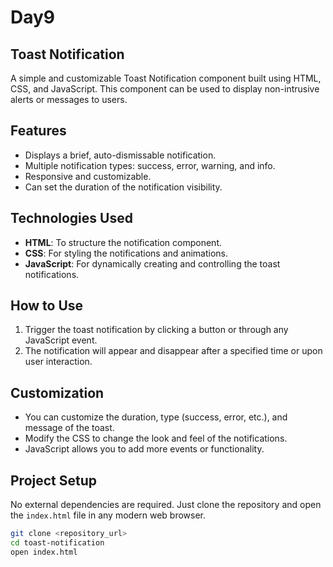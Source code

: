 # Day9
## Toast Notification

A simple and customizable Toast Notification component built using HTML, CSS, and JavaScript. This component can be used to display non-intrusive alerts or messages to users.

## Features

- Displays a brief, auto-dismissable notification.
- Multiple notification types: success, error, warning, and info.
- Responsive and customizable.
- Can set the duration of the notification visibility.

## Technologies Used

- **HTML**: To structure the notification component.
- **CSS**: For styling the notifications and animations.
- **JavaScript**: For dynamically creating and controlling the toast notifications.

## How to Use

1. Trigger the toast notification by clicking a button or through any JavaScript event.
2. The notification will appear and disappear after a specified time or upon user interaction.

## Customization

- You can customize the duration, type (success, error, etc.), and message of the toast.
- Modify the CSS to change the look and feel of the notifications.
- JavaScript allows you to add more events or functionality.

## Project Setup

No external dependencies are required. Just clone the repository and open the `index.html` file in any modern web browser.

```bash
git clone <repository_url>
cd toast-notification
open index.html

